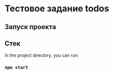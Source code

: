 # Тестовое задание todos

## Запуск проекта

## Стек

In the project directory, you can run:

### `npm start`

